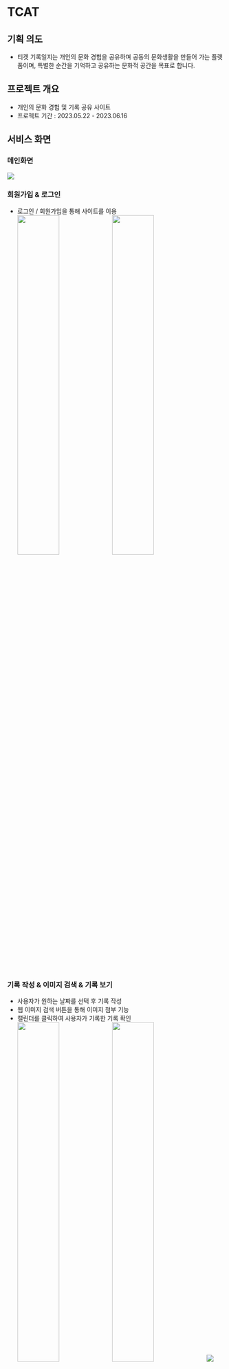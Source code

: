 # TCAT
## 기획 의도
- 티켓 기록일지는 개인의 문화 경험을 공유하며 공동의 문화생활을 만들어 가는 플랫폼이며,
특별한 순간을 기억하고 공유하는 문화적 공간을 목표로 합니다.

## 프로젝트 개요
- 개인의 문화 경험 및 기록 공유 사이트
- 프로젝트 기간 : 2023.05.22 - 2023.06.16

## 서비스 화면
### 메인화면
  <div>
  <img src="https://github.com/YongJuDo/Django_TIL/assets/82207310/461b24cf-a54e-43ad-912b-ccbb3c550c90">
  </div>

### 회원가입 & 로그인
- 로그인 / 회원가입을 통해 사이트를 이용
  <div>
  <img src="https://github.com/YongJuDo/Django_TIL/assets/82207310/6c75af14-56d5-404b-ae2f-4c4ae17805dc" width="45%">
  <img src="https://github.com/YongJuDo/Django_TIL/assets/82207310/6d05ec12-6793-4baf-b078-799cdcc19a73" width="45%">
  </div>

### 기록 작성 & 이미지 검색 & 기록 보기
- 사용자가 원하는 날짜를 선택 후 기록 작성
- 웹 이미지 검색 버튼을 통해 이미지 첨부 기능
- 캘린더를 클릭하여 사용자가 기록한 기록 확인
  <div>
  <img src="https://github.com/YongJuDo/Django_TIL/assets/82207310/64d64ac3-86e4-4fa4-95a8-43c720175320" width="45%">
  <img src="https://github.com/YongJuDo/Django_TIL/assets/82207310/2e479482-8d71-4d7d-bd83-808fe366cb0a" width="45%">
  <img src="https://github.com/YongJuDo/Django_TIL/assets/82207310/e611ecba-96de-4daf-8017-c47ee5292358">
  </div>

### 캘린더 추가 기능
- 메뉴버튼
  <div>
  <img src="https://github.com/YongJuDo/Django_TIL/assets/82207310/8369f3c0-1862-4dab-9000-fbf717a5c5a5">
  </div>
- 기록 모아보기를 통해 캘린더를 한눈에 확인
- 캘린더 캡처 버튼을 통해 사용자의 캘린더를 캡처
  <div>
  <img src="https://github.com/YongJuDo/Django_TIL/assets/82207310/e66729c4-944d-4b48-aafd-6076c6a37416">
  <img src="https://github.com/YongJuDo/Django_TIL/assets/82207310/a21f4c5e-428e-4b03-b541-0f5defb4df52">
  </div>

### 사용자 캘린더 이동
- 사용자가 서로 팔로우 상태일 경우 달력 아이콘이 활성화
- 클릭하게 되면 다른 사용자의 캘린더를 확인 가능
  <div>
  <img src="https://github.com/YongJuDo/Django_TIL/assets/82207310/9acc660d-607b-4c12-9ad8-daeda6bd7fc9" width="45%">
  <img src="https://github.com/YongJuDo/Django_TIL/assets/82207310/890fdc2a-cca1-4968-b309-d279aff514a8" width="45%">
  <img src="https://github.com/YongJuDo/Django_TIL/assets/82207310/0369a978-db3c-4fc9-a420-d668b18e8772">
  </div>

### 티켓 랭킹 & 챗봇 & 월별 그래프
- 인터파크 실시간 티켓 랭킹 목록 (종합, 스포츠, 전시/행사)
- 챗봇 기능을 통해 관리자에게 문의
- 사용자가 기록한 문화 기록의 월별 그래프 (총 사용액, 총 게시물 수)
  <div>
  <img src="https://github.com/YongJuDo/Django_TIL/assets/82207310/5c191a54-b224-4776-82ee-d4516235169b" width="45%">
  <img src="https://github.com/YongJuDo/Django_TIL/assets/82207310/26757561-94b4-4c4b-b1f7-4ded7e562910" width="45%">
  <img src="https://github.com/YongJuDo/Django_TIL/assets/82207310/ae6a7ff5-a99f-4ff8-9b23-5f4989bde67f">
  </div>


## 모델 설계 - ERD
<img src="https://github.com/YongJuDo/Django_TIL/assets/82207310/712d79d9-a408-46aa-9e84-60ea917b6334">

### 개별 역할 분담
| 이름 | 역할 | 구현 |
| --- | --- | --- |
| 도용주 | 백엔드 | 캘린더 기능 구현, 티켓 랭킹 구현, 캡쳐기능 구현
| 서현석 | 백엔드 | API를 활용한 기능 구현, 그래프 기능 구현, 검색 기능 구현 
| 변지윤 | 프론트엔드 | 기록 생성/수정/상세, 마이페이지, 검색페이지, 작업 
| 전지현 | 프론트엔드 | 회원가입/로그인창 메인페이지 작업, 캐릭터를 활용한 다양한 이미지 생성

### 📋 기술 스택
<img src="https://img.shields.io/badge/git-F05032?style=for-plastic&logo=git&logoColor=white" style="margin-right:5px;"> <img src="https://img.shields.io/badge/github-181717?style=for-plastic&logo=github&logoColor=white" style="margin-right:5px;"> <img src="https://img.shields.io/badge/python-3776AB?style=for-plastic&logo=python&logoColor=white" style="margin-right:5px;"> <img src="https://img.shields.io/badge/django-092E20?style=for-plastic&logo=django&logoColor=white" style="margin-right:5px;"> <img src="https://img.shields.io/badge/html5-E34F26?style=for-plastic&logo=html5&logoColor=white" style="margin-right:5px;"> <img src="https://img.shields.io/badge/css3-1572B6?style=for-plastic&logo=css3&logoColor=white" style="margin-right:5px;"> <img src="https://img.shields.io/badge/javascript-F7DF1E?style=for-plastic&logo=javascript&logoColor=white" style="margin-right:5px;"> <img src="https://img.shields.io/badge/sqlite-003B57?style=for-plastic&logo=sqlite&logoColor=white">